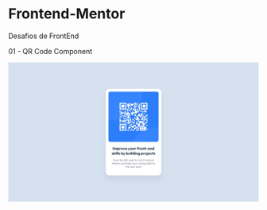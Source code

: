 # Frontend-Mentor
Desafios de FrontEnd

01 - QR Code Component

![01 projeto](/design/desktop-design.jpg)
